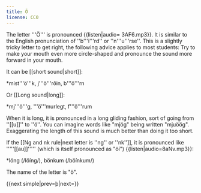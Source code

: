 ```yaml
---
title: Ö
license: CC0
---
```


The letter '''Ö''' is pronounced {{listen|audio= 3AF6.mp3}}. It is similar to the English pronunciation of ''b'''i'''rd'' or ''n'''u'''rse''. This is a slightly tricky letter to get right, the following advice applies to most students: Try to make your mouth even more circle-shaped and pronounce the sound more forward in your mouth.

It can be [[short sound|short]]:

*mist'''ö'''k, j'''ö'''rðin, b'''ö'''rn

Or [[Long sound|long]]:

*mj'''ö'''g, '''ö'''murlegt, f'''ö'''rum

When it is long, it is pronounced in a long gliding fashion, sort of going from ''[[u]]'' to ''ö''. You can imagine words like "mjög" being written "mjuöög". Exaggerating the length of this sound is much better than doing it too short.

If the [[Ng and nk rule|next letter is ''ng'' or ''nk'']], it is pronounced like '''''[[au]]''''' (which is itself pronounced as "öí") {{listen|audio=8aNv.mp3}}:

*löng (/löíng/), bönkum (/böínkum/)

The name of the letter is "ö".

{{next simple|prev=þ|next=}}